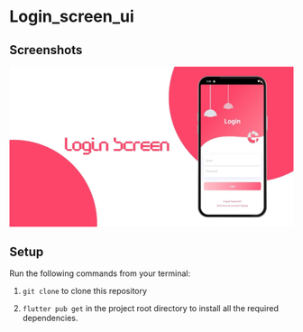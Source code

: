 # Login_screen_ui
## Screenshots

![bmi (820 x 360 px)](https://github.com/nibinpsreenivas/Login_screen_ui/blob/main/login%20screen.jpg)

## Setup
    
Run the following commands from your terminal:
 
1) `git clone` to clone this repository 
 
2) `flutter pub get` in the project root directory to install all the required dependencies.
 
